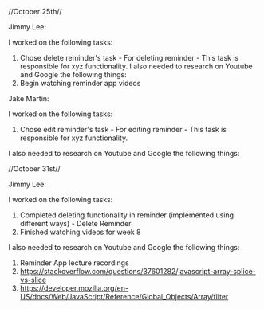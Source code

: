 //October 25th//

Jimmy Lee:

I worked on the following tasks:
1. Chose delete reminder's task - For deleting reminder
<Insert Some Task Here> - This task is responsible for xyz functionality.
I also needed to research on Youtube and Google the following things:
1. Begin watching reminder app videos

Jake Martin:
  
I worked on the following tasks:
1. Chose edit reminder's task - For editing reminder
<Insert Some Task Here> - This task is responsible for xyz functionality.


I also needed to research on Youtube and Google the following things:
<Insert Video or Link to thing you needed to research>

//October 31st//
  
Jimmy Lee:
  
I worked on the following tasks:
1. Completed deleting functionality in reminder (implemented using different ways) - Delete Reminder
2. Finished watching videos for week 8
  
I also needed to research on Youtube and Google the following things:
1. Reminder App lecture recordings
2. https://stackoverflow.com/questions/37601282/javascript-array-splice-vs-slice
3. https://developer.mozilla.org/en-US/docs/Web/JavaScript/Reference/Global_Objects/Array/filter
  
